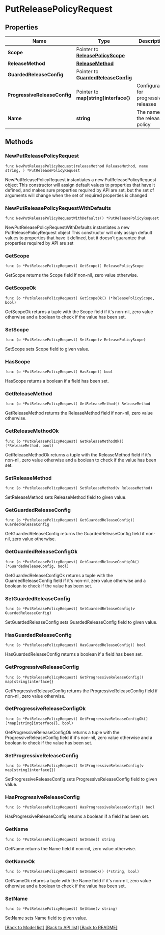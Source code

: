 # PutReleasePolicyRequest

## Properties

Name | Type | Description | Notes
------------ | ------------- | ------------- | -------------
**Scope** | Pointer to [**ReleasePolicyScope**](ReleasePolicyScope.md) |  | [optional] 
**ReleaseMethod** | [**ReleaseMethod**](ReleaseMethod.md) |  | 
**GuardedReleaseConfig** | Pointer to [**GuardedReleaseConfig**](GuardedReleaseConfig.md) |  | [optional] 
**ProgressiveReleaseConfig** | Pointer to **map[string]interface{}** | Configuration for progressive releases | [optional] 
**Name** | **string** | The name of the release policy | 

## Methods

### NewPutReleasePolicyRequest

`func NewPutReleasePolicyRequest(releaseMethod ReleaseMethod, name string, ) *PutReleasePolicyRequest`

NewPutReleasePolicyRequest instantiates a new PutReleasePolicyRequest object
This constructor will assign default values to properties that have it defined,
and makes sure properties required by API are set, but the set of arguments
will change when the set of required properties is changed

### NewPutReleasePolicyRequestWithDefaults

`func NewPutReleasePolicyRequestWithDefaults() *PutReleasePolicyRequest`

NewPutReleasePolicyRequestWithDefaults instantiates a new PutReleasePolicyRequest object
This constructor will only assign default values to properties that have it defined,
but it doesn't guarantee that properties required by API are set

### GetScope

`func (o *PutReleasePolicyRequest) GetScope() ReleasePolicyScope`

GetScope returns the Scope field if non-nil, zero value otherwise.

### GetScopeOk

`func (o *PutReleasePolicyRequest) GetScopeOk() (*ReleasePolicyScope, bool)`

GetScopeOk returns a tuple with the Scope field if it's non-nil, zero value otherwise
and a boolean to check if the value has been set.

### SetScope

`func (o *PutReleasePolicyRequest) SetScope(v ReleasePolicyScope)`

SetScope sets Scope field to given value.

### HasScope

`func (o *PutReleasePolicyRequest) HasScope() bool`

HasScope returns a boolean if a field has been set.

### GetReleaseMethod

`func (o *PutReleasePolicyRequest) GetReleaseMethod() ReleaseMethod`

GetReleaseMethod returns the ReleaseMethod field if non-nil, zero value otherwise.

### GetReleaseMethodOk

`func (o *PutReleasePolicyRequest) GetReleaseMethodOk() (*ReleaseMethod, bool)`

GetReleaseMethodOk returns a tuple with the ReleaseMethod field if it's non-nil, zero value otherwise
and a boolean to check if the value has been set.

### SetReleaseMethod

`func (o *PutReleasePolicyRequest) SetReleaseMethod(v ReleaseMethod)`

SetReleaseMethod sets ReleaseMethod field to given value.


### GetGuardedReleaseConfig

`func (o *PutReleasePolicyRequest) GetGuardedReleaseConfig() GuardedReleaseConfig`

GetGuardedReleaseConfig returns the GuardedReleaseConfig field if non-nil, zero value otherwise.

### GetGuardedReleaseConfigOk

`func (o *PutReleasePolicyRequest) GetGuardedReleaseConfigOk() (*GuardedReleaseConfig, bool)`

GetGuardedReleaseConfigOk returns a tuple with the GuardedReleaseConfig field if it's non-nil, zero value otherwise
and a boolean to check if the value has been set.

### SetGuardedReleaseConfig

`func (o *PutReleasePolicyRequest) SetGuardedReleaseConfig(v GuardedReleaseConfig)`

SetGuardedReleaseConfig sets GuardedReleaseConfig field to given value.

### HasGuardedReleaseConfig

`func (o *PutReleasePolicyRequest) HasGuardedReleaseConfig() bool`

HasGuardedReleaseConfig returns a boolean if a field has been set.

### GetProgressiveReleaseConfig

`func (o *PutReleasePolicyRequest) GetProgressiveReleaseConfig() map[string]interface{}`

GetProgressiveReleaseConfig returns the ProgressiveReleaseConfig field if non-nil, zero value otherwise.

### GetProgressiveReleaseConfigOk

`func (o *PutReleasePolicyRequest) GetProgressiveReleaseConfigOk() (*map[string]interface{}, bool)`

GetProgressiveReleaseConfigOk returns a tuple with the ProgressiveReleaseConfig field if it's non-nil, zero value otherwise
and a boolean to check if the value has been set.

### SetProgressiveReleaseConfig

`func (o *PutReleasePolicyRequest) SetProgressiveReleaseConfig(v map[string]interface{})`

SetProgressiveReleaseConfig sets ProgressiveReleaseConfig field to given value.

### HasProgressiveReleaseConfig

`func (o *PutReleasePolicyRequest) HasProgressiveReleaseConfig() bool`

HasProgressiveReleaseConfig returns a boolean if a field has been set.

### GetName

`func (o *PutReleasePolicyRequest) GetName() string`

GetName returns the Name field if non-nil, zero value otherwise.

### GetNameOk

`func (o *PutReleasePolicyRequest) GetNameOk() (*string, bool)`

GetNameOk returns a tuple with the Name field if it's non-nil, zero value otherwise
and a boolean to check if the value has been set.

### SetName

`func (o *PutReleasePolicyRequest) SetName(v string)`

SetName sets Name field to given value.



[[Back to Model list]](../README.md#documentation-for-models) [[Back to API list]](../README.md#documentation-for-api-endpoints) [[Back to README]](../README.md)



